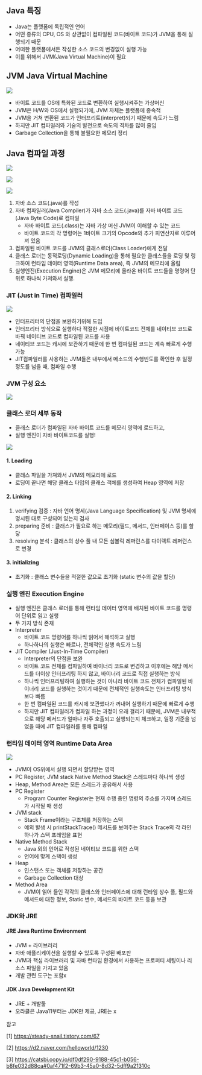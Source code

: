 ## Java 특징
* Java는 플랫폼에 독립적인 언어
* 어떤 종류의 CPU, OS 와 상관없이 컴파일된 코드(바이트 코드)가 JVM을 통해 실행되기 때문
* 어떠한 플랫폼에서든 작성한 소스 코드의 변경없이 실행 가능
* 이를 위해서 JVM(Java Virtual Machine)이 필요

## JVM Java Virtual Machine

![](./img/2024-03-15-20-35-00.png)

* 바이트 코드를 OS에 특화된 코드로 변환하여 실행시켜주는 가상머신
* JVM은 H/W와 OS에서 실행되기에, JVM 자체는 플랫폼에 종속적
* JVM을 거쳐 변환된 코드가 인터프리트(interpret)되기 때문에 속도가 느림
* 하지만 JIT 컴파일러와 기술의 발전으로 속도의 격차를 많이 줄임
* Garbage Collection을 통해 불필요한 메모리 정리

## Java 컴파일 과정

![](./img/2023-07-24-10-10-00.png)

![](./img/2023-07-24-10-21-52.png)

![](./img/2024-03-15-20-06-17.png)

1. 자바 소스 코드(.java)를 작성
2. 자바 컴파일러(Java Compiler)가 자바 소스 코드(.java)를 자바 바이트 코드(Java Byte Code)로 컴파일
   * 자바 바이트 코드(.class)는 자바 가상 머신 JVM이 이해할 수 있는 코드
   * 바이트 코드의 각 명령어는 1바이트 크기의 Opcode와 추가 피연산자로 이루어져 있음
3. 컴파일된 바이트 코드를 JVM의 클래스로더(Class Loader)에게 전달
4. 클래스 로더는 동적로딩(Dynamic Loading)을 통해 필요한 클래스들을 로딩 및 링크하여 런타임 데이터 영역(Runtime Data area), 즉 JVM의 메모리에 올림
5. 실행엔진(Execution Engine)은 JVM 메모리에 올라온 바이트 코드들을 명령어 단위로 하나씩 가져와서 실행. 

### JIT (Just in Time) 컴파일러
![](./img/2024-03-15-21-09-59.png)

* 인터프리터의 단점을 보완하기위해 도입
* 인터프리터 방식으로 실행하다 적절한 시점에 바이트코드 전체를 네이티브 코드로 바꿔 네이티브 코드로 컴파일된 코드를 사용
* 네이티브 코드는 캐시에 보관하기 때문에 한 번 컴파일된 코드는 계속 빠르게 수행 가능
* JIT컴파일러를 사용하는 JVM들은 내부에서 메소드의 수행빈도를 확인한 후 일정 정도를 넘을 때, 컴파일 수행

### JVM 구성 요소

![](./img/2024-03-15-21-13-10.png)

### 클래스 로더 세부 동작
* 클래스 로더가 컴파일된 자바 바이트 코드를 메모리 영역에 로드하고,
* 실행 엔진이 자바 바이트코드를 실행!

![](./img/2023-07-24-10-32-00.png)

#### 1. Loading
* 클래스 파일을 가져와서 JVM의 메모리에 로드
* 로딩이 끝나면 해당 클래스 타입의 클래스 객체를 생성하여 Heap 영역에 저장

#### 2. Linking
1. verifying 검증 : 자바 언어 명세(Java Language Specification) 및 JVM 명세에 명시된 대로 구성되어 있는지 검사
2. preparing 준비 : 클래스가 필요로 하는 메모리(필드, 메서드, 인터페이스 등)를 할당
3. resolving 분석 : 클래스의 상수 풀 내 모든 심볼릭 레퍼런스를 다이렉트 레퍼런스로 변경

#### 3. initializing
* 초기화 : 클래스 변수들을 적절한 값으로 초기화 (static 변수의 값을 할당)
   

### 실행 엔진 Execution Engine
* 실행 엔진은 클래스 로더를 통해 런타임 데이터 영역에 배치된 바이트 코드를 명령어 단위로 읽고 실행
* 두 가지 방식 존재
* Interpreter
  * 바이트 코드 명령어를 하나씩 읽어서 해석하고 실행
  * 하나하나의 실행은 빠르나, 전체적인 실행 속도가 느림
* JIT Compiler (Just-In-Time Compiler)
  * Interpreter의 단점을 보완
  * 바이트 코드 전체를 컴파일하여 바이너리 코드로 변경하고 이후에는 해당 메서드를 더이상 인터프리팅 하지 않고, 바이너리 코드로 직접 실행하는 방식
  * 하나씩 인터프리팅하여 실행하는 것이 아니라 바이트 코드 전체가 컴파일된 바이너리 코드를 실행하는 것이기 때문에 전체적인 실행속도는 인터프리팅 방식보다 빠름
  * 한 번 컴파일된 코드를 캐시에 보관했다가 꺼내어 실행하기 때문에 빠르게 수행
  * 하지만 JIT 컴파일러가 컴파일 하는 과정이 오래 걸리기 때문에, JVM은 내부적으로 해당 메서드가 얼마나 자주 호출되고 실행되는지 체크하고, 일정 기준을 넘었을 때에 JIT 컴파일러를 통해 컴파일

### 런타임 데이터 영역 Runtime Data Area

![](./img/2023-07-24-10-47-05.png)

* JVM이 OS위에서 실행 되면서 할당받는 영역
* PC Register, JVM stack Native Method Stack은 스레드마다 하나씩 생성
* Heap, Method Area는 모든 스레드가 공유해서 사용
* PC Register
  * Program Counter Register는 현재 수행 중인 명령의 주소를 가지며 스레드가 시작될 때 생성
* JVM stack
  * Stack Frame이라는 구조체를 저장하는 스택
  * 예외 발생 시 printStackTrace() 메서드를 보여주는 Stack Trace의 각 라인 하나가 스택 프레임을 표현
* Native Method Stack
  * Java 외의 언어로 작성된 네이티브 코드를 위한 스택
  * 언어에 맞게 스택이 생성
* Heap
  * 인스턴스 또는 객체를 저장하는 공간
  * Garbage Collection 대상
* Method Area
  * JVM이 읽어 들인 각각의 클래스와 인터페이스에 대해 런타임 상수 풀, 필드와 메서드에 대한 정보, Static 변수, 메서드의 바이트 코드 등을 보관

### JDK와 JRE
#### JRE Java Runtime Environment
* JVM + 라이브러리
* 자바 애플리케이션을 실행할 수 있도록 구성된 배포판
* JVM과 핵심 라이브러리 및 자바 런타임 환경에서 사용하는 프로퍼티 세팅이나 리소스 파일을 가지고 있음
* 개발 관련 도구는 포함x

#### JDK Java Development Kit
* JRE + 개발툴
* 오라클은 Java11부터는 JDK만 제공, JRE는 x



참고

[1] https://steady-snail.tistory.com/67

[2] https://d2.naver.com/helloworld/1230

[3] https://catsbi.oopy.io/df0df290-9188-45c1-b056-b8fe032d88ca#0af471f2-69b3-45a0-8d32-5dff9a21310c
